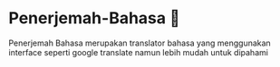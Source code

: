# Penerjemah-Bahasa 📖
Penerjemah Bahasa merupakan translator bahasa yang menggunakan interface seperti google translate namun lebih mudah untuk dipahami
